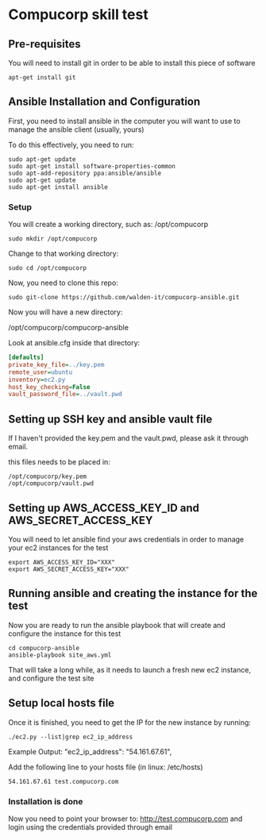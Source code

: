 # Compucorp skill test

## Pre-requisites

You will need to install git in order to be able to install this piece of software

```
apt-get install git
```

## Ansible Installation and Configuration

First, you need to install ansible in the computer you will want to use to manage the ansible client (usually, yours)

To do this effectively, you need to run:

```
sudo apt-get update
sudo apt-get install software-properties-common
sudo apt-add-repository ppa:ansible/ansible
sudo apt-get update
sudo apt-get install ansible
```

### Setup

You will create a working directory, such as: /opt/compucorp

```
sudo mkdir /opt/compucorp
```

Change to that working directory:

```
sudo cd /opt/compucorp
```

Now, you need to clone this repo:

```
sudo git-clone https://github.com/walden-it/compucorp-ansible.git  

```

Now you will have a new directory: 

/opt/compucorp/compucorp-ansible


Look at ansible.cfg inside that directory:


```ini
[defaults]
private_key_file=../key.pem
remote_user=ubuntu
inventory=ec2.py
host_key_checking=False
vault_password_file=../vault.pwd

```

## Setting up SSH key and ansible vault file

If I haven't provided the key.pem and the vault.pwd, please ask it through email.

this files needs to be placed in:

```
/opt/compucorp/key.pem
/opt/compucorp/vault.pwd

```

## Setting up AWS_ACCESS_KEY_ID and AWS_SECRET_ACCESS_KEY
You will need to let ansible find your aws credentials in order to manage your ec2 instances for the test


```
export AWS_ACCESS_KEY_ID="XXX"
export AWS_SECRET_ACCESS_KEY="XXX"

```

## Running ansible and creating the instance for the test
Now you are ready to run the ansible playbook that will create and configure the instance for this test

```
cd compucorp-ansible
ansible-playbook site_aws.yml
```

That will take a long while, as it needs to launch a fresh new ec2 instance, and configure the test site 

## Setup local hosts file

Once it is finished, you need to get the IP for the new instance by running:

```
./ec2.py --list|grep ec2_ip_address

```

Example Output:
"ec2_ip_address": "54.161.67.61", 

Add the following line to your hosts file (in linux: /etc/hosts)


```
54.161.67.61 test.compucorp.com

```

### Installation is done
Now you need to point your browser to:
http://test.compucorp.com
and 
login using the credentials provided through email

